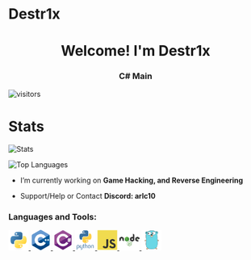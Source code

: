 # Destr1x
<h1 align="center">Welcome! I'm Destr1x</h1>
<h3 align="center">C# Main</h3>

![visitors](https://visitor-badge.laobi.icu/badge?page_id=Destr1x)

# Stats

![Stats](https://github-readme-stats.vercel.app/api?username=Destr1x&theme=tokyonight&show_icons=true)

![Top Languages](https://github-readme-stats.vercel.app/api/top-langs/?username=Destr1x&theme=tokyonight)



- I’m currently working on **Game Hacking, and Reverse Engineering**

- Support/Help or Contact **Discord: arlc10**

<h3 align="left">Languages and Tools:</h3>
<p align="left"> <a href="[https://en.wikipedia.org/wiki/Python](https://en.wikipedia.org/wiki/Python_(programming_language))" target="_blank"> 
<img src="https://raw.githubusercontent.com/devicons/devicon/master/icons/python/python-original.svg" alt="cplusplus" width="40" height="40"/> </a> <a href="[https://en.wikipedia.org/wiki/python](https://en.wikipedia.org/wiki/C%2B%2B)" target="_blank"> 
<img src="https://raw.githubusercontent.com/devicons/devicon/master/icons/cplusplus/cplusplus-original.svg" alt="cplusplus" width="40" height="40"/> </a> <a href="https://en.wikipedia.org/wiki/C_Sharp_(programming_language)" target="_blank"> 
<img src="https://raw.githubusercontent.com/devicons/devicon/master/icons/csharp/csharp-original.svg" alt="csharp" width="40" height="40"/><a href="https://en.wikipedia.org/wiki/Python_(programming_language)" target="_blank"> 
<img src="https://raw.githubusercontent.com/devicons/devicon/master/icons/python/python-original-wordmark.svg" alt="html5" width="40" height="40"/> </a> <a href="https://en.wikipedia.org/wiki/JavaScript" target="_blank"> 
<img src="https://raw.githubusercontent.com/devicons/devicon/master/icons/javascript/javascript-original.svg" alt="javascript" width="40" height="40"/> </a><a href="https://en.wikipedia.org/wiki/Node.js" target="_blank"> 
<img src="https://raw.githubusercontent.com/devicons/devicon/master/icons/nodejs/nodejs-original-wordmark.svg" alt="nodejs" width="40" height="40"/> </a><a href="https://en.wikipedia.org/wiki/Node.js" target="_blank"> 
<img src="https://raw.githubusercontent.com/devicons/devicon/refs/heads/master/icons/go/go-original.svg" alt="go" width="40" height="40"/> </a><a href="https://en.wikipedia.org/wiki/Go"
target="_blank">
